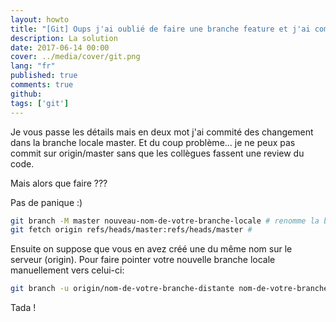 ```yaml
---
layout: howto
title: "[Git] Oups j'ai oublié de faire une branche feature et j'ai commit mes changements sur la branche locale master."
description: La solution
date: 2017-06-14 00:00
cover: ../media/cover/git.png
lang: "fr"
published: true
comments: true
github: 
tags: ['git']
---
```


Je vous passe les détails mais en deux mot j'ai commité des changement dans la branche locale master. Et du coup problème... je ne peux pas commit sur origin/master sans que les collègues fassent une review du code.

Mais alors que faire ???

Pas de panique :)

```bash
git branch -M master nouveau-nom-de-votre-branche-locale # renomme la branche locale
git fetch origin refs/heads/master:refs/heads/master #
```
Ensuite on suppose que vous en avez créé une du même nom sur le serveur (origin). Pour faire pointer votre nouvelle branche locale manuellement vers celui-ci:

```bash
git branch -u origin/nom-de-votre-branche-distante nom-de-votre-branche-locale
```

Tada ! 
